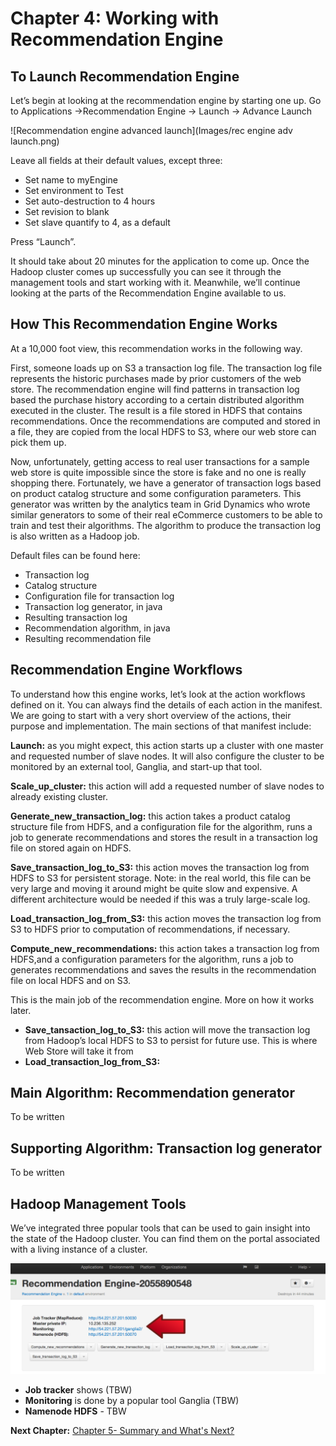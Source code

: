 Chapter 4: Working with Recommendation Engine
=============================================
To Launch Recommendation Engine
-------------------------------
Let’s begin at looking at the recommendation engine by starting one up. Go to Applications ->Recommendation Engine -> Launch -> Advance Launch

![Recommendation engine advanced launch](Images/rec engine adv launch.png)

Leave all fields at their default values, except three:
- Set name to myEngine
- Set environment to Test
- Set auto-destruction to 4 hours
- Set revision to blank
- Set slave quantify to 4, as a default

Press “Launch”. 

It should take about 20 minutes for the application to come up. Once the Hadoop cluster comes up successfully you can see it through the management tools and start working with it. Meanwhile, we’ll continue looking at the parts of the Recommendation Engine available to us. 

How This Recommendation Engine Works
------------------------------------
At a 10,000 foot view, this recommendation works in the following way. 

First, someone loads up on S3 a transaction log file. The transaction log file represents the historic purchases made by prior customers of the web store. The recommendation engine will find patterns in transaction log based the purchase history according to a certain distributed algorithm executed in the cluster. The result is a file stored in HDFS that contains recommendations. Once the recommendations are computed and stored in a file, they are copied from the local HDFS to S3, where our web store can pick them up. 

Now, unfortunately, getting access to real user transactions for a sample web store is quite impossible since the store is fake and no one is really shopping there. Fortunately, we have a generator of transaction logs based on product catalog structure and some configuration parameters. This generator was written by the analytics team in Grid Dynamics who wrote similar generators to some of their real eCommerce customers to be able to train and test their algorithms. The algorithm to produce the transaction log is also written as a Hadoop job. 

Default files can be found here:
- Transaction log
- Catalog structure
- Configuration file for transaction log
- Transaction log generator, in java
- Resulting transaction log
- Recommendation algorithm, in java
- Resulting recommendation file

Recommendation Engine Workflows
-------------------------------
To understand how this engine works, let’s look at the action workflows defined on it. You can always find the details of each action in the manifest. We are going to start with a very short overview of the actions, their purpose and implementation. The main sections of that manifest include:

**Launch:** as you might expect, this action starts up a cluster with one master and requested number of slave nodes. It will also configure the cluster to be monitored by an external tool, Ganglia, and start-up that tool.

**Scale_up_cluster:** this action will add a requested number of slave nodes to already existing cluster.

**Generate_new_transaction_log:** this action takes a product catalog structure file from HDFS, and a configuration file for the algorithm, runs a job to generate recommendations and stores the result in a transaction log file on stored again on HDFS.

**Save_transaction_log_to_S3:** this action moves the transaction log from HDFS to S3 for persistent storage. Note: in the real world, this file can be very large and moving it around might be quite slow and expensive. A different architecture would be needed if this was a truly large-scale log.

**Load_transaction_log_from_S3:** this action moves the transaction log from S3 to HDFS prior to computation of recommendations, if necessary.

**Compute_new_recommendations:** this action takes a transaction log from HDFS,and a configuration parameters for the algorithm, runs a job to generates recommendations and saves the results in the recommendation file on local HDFS and on S3.

This is the main job of the recommendation engine. More on how it works later.
- **Save_tansaction_log_to_S3:** this action will move the transaction log from Hadoop’s local HDFS to S3 to persist for future use. This is where Web Store will take it from
- **Load_transaction_log_from_S3:**


Main Algorithm: Recommendation generator
----------------------------------------
To be written

Supporting Algorithm: Transaction log generator
-----------------------------------------------
To be written

Hadoop Management Tools
-----------------------
We’ve integrated three popular tools that can be used to gain insight into the state of the Hadoop cluster. You can find them on the portal associated with a living instance of a cluster.

![Hadoop cluster](Images/jobtracker.png)

  - **Job tracker** shows (TBW)
  - **Monitoring** is done by a popular tool Ganglia (TBW)
  - **Namenode HDFS** - TBW

**Next Chapter:** [Chapter 5- Summary and What's Next?](Chapter%205.md)

